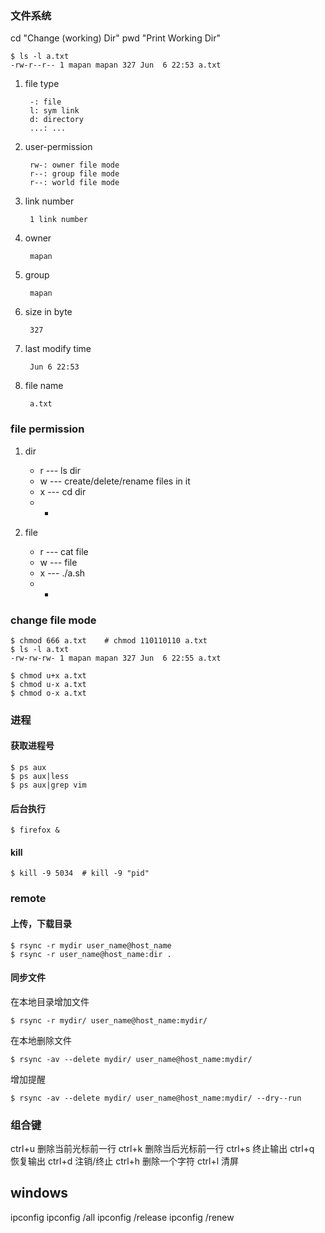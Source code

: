### 文件系统

cd "Change (working) Dir"
pwd "Print Working Dir"

    $ ls -l a.txt
    -rw-r--r-- 1 mapan mapan 327 Jun  6 22:53 a.txt

1. file type

        -: file
        l: sym link
        d: directory
        ...: ...

2. user-permission

        rw-: owner file mode
        r--: group file mode
        r--: world file mode

3. link number

        1 link number

4. owner

        mapan

5. group

        mapan

6. size in byte

        327

7. last modify time

        Jun 6 22:53 

8. file name

        a.txt

### file permission

1. dir
    * r --- ls dir
    * w --- create/delete/rename files in it
    * x --- cd dir
    * -

2. file
    * r --- cat file
    * w --- file
    * x --- ./a.sh
    * - 

### change file mode

    $ chmod 666 a.txt    # chmod 110110110 a.txt
    $ ls -l a.txt
    -rw-rw-rw- 1 mapan mapan 327 Jun  6 22:55 a.txt

    $ chmod u+x a.txt
    $ chmod u-x a.txt
    $ chmod o-x a.txt

### 进程

#### 获取进程号

    $ ps aux
    $ ps aux|less
    $ ps aux|grep vim

#### 后台执行

    $ firefox &

#### kill

    $ kill -9 5034  # kill -9 "pid"


### remote

#### 上传，下载目录

    $ rsync -r mydir user_name@host_name
    $ rsync -r user_name@host_name:dir .

#### 同步文件

在本地目录增加文件

    $ rsync -r mydir/ user_name@host_name:mydir/

在本地删除文件

    $ rsync -av --delete mydir/ user_name@host_name:mydir/

增加提醒

    $ rsync -av --delete mydir/ user_name@host_name:mydir/ --dry--run

### 组合键

ctrl+u 删除当前光标前一行
ctrl+k 删除当后光标前一行
ctrl+s 终止输出
ctrl+q 恢复输出
ctrl+d 注销/终止
ctrl+h 删除一个字符
ctrl+l 清屏

## windows

ipconfig
ipconfig /all
ipconfig /release
ipconfig /renew
